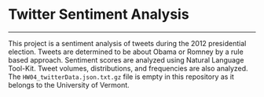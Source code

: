 # Twitter Sentiment Analysis

---

This project is a sentiment analysis of tweets during the 2012 presidential election. Tweets are determined to be about Obama or Romney by a rule based approach. Sentiment scores are analyzed using Natural Language Tool-Kit. Tweet volumes, distributions, and frequencies are also analyzed. The `HW04_twitterData.json.txt.gz` file is empty in this repository as it belongs to the University of Vermont. 
